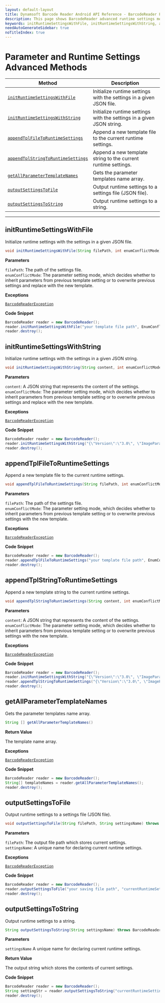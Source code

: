 ```yaml
---
layout: default-layout
title: Dynamsoft Barcode Reader Android API Reference - BarcodeReader Parameter and Runtime Settings Advanced Methods
description: This page shows BarcodeReader advanced runtime settings methods of Dynamsoft Barcode Reader for Android SDK.
keywords: initRuntimeSettingsWithFile, initRuntimeSettingsWithString, appendTplFileToRuntimeSettings, appendTplStringToRuntimeSettings, getAllParameterTemplateNames, outputSettingsToFile, outputSettingsToString, parameter and runtime settings advanced methods, BarcodeReader, api reference, android
needAutoGenerateSidebar: true
noTitleIndex: true
---
```


# Parameter and Runtime Settings Advanced Methods

  | Method               | Description |
  |----------------------|-------------|
  | [`initRuntimeSettingsWithFile`](#initruntimesettingswithfile)  | Initialize runtime settings with the settings in a given JSON file. |
  | [`initRuntimeSettingsWithString`](#initruntimesettingswithstring) | Initialize runtime settings with the settings in a given JSON string. |
  | [`appendTplFileToRuntimeSettings`](#appendtplfiletoruntimesettings) | Append a new template file to the current runtime settings. |
  | [`appendTplStringToRuntimeSettings`](#appendtplstringtoruntimesettings) | Append a new template string to the current runtime settings. |
  | [`getAllParameterTemplateNames`](#getallparametertemplatenames) | Gets the parameter templates name array. |
  | [`outputSettingsToFile`](#outputsettingstofile) | Output runtime settings to a settings file (JSON file). |
  | [`outputSettingsToString`](#outputsettingstostring) | Output runtime settings to a string. |

  ---

## initRuntimeSettingsWithFile

Initialize runtime settings with the settings in a given JSON file.

```java
void initRuntimeSettingsWithFile(String filePath, int enumConflictMode) throws BarcodeReaderException
```

**Parameters**

`filePath`: The path of the settings file.  
`enumConflictMode`: The parameter setting mode, which decides whether to inherit parameters from previous template setting or to overwrite previous settings and replace with the new template.

**Exceptions**

[`BarcodeReaderException`](auxiliary-BarcodeReaderException.md)

**Code Snippet**

```java
BarcodeReader reader = new BarcodeReader();
reader.initRuntimeSettingsWithFile("your template file path", EnumConflictMode.CM_OVERWRITE);
reader.destroy();
```

## initRuntimeSettingsWithString

Initialize runtime settings with the settings in a given JSON string.

```java
void initRuntimeSettingsWithString(String content, int enumConflictMode)throws BarcodeReaderException
```

**Parameters**

`content`: A JSON string that represents the content of the settings.  
`enumConflictMode`: The parameter setting mode, which decides whether to inherit parameters from previous template setting or to overwrite previous settings and replace with the new template.

**Exceptions**

[`BarcodeReaderException`](auxiliary-BarcodeReaderException.md)

**Code Snippet**

```java
BarcodeReader reader = new BarcodeReader();
reader.initRuntimeSettingsWithString("{\"Version\":\"3.0\", \"ImageParameter\":{\"Name\":\"IP1\", \"BarcodeFormatIds\":[\"BF_QR_CODE\"], \"ExpectedBarcodesCount\":10}}", EnumConflictMode.CM_OVERWRITE);
reader.destroy();
```

## appendTplFileToRuntimeSettings

Append a new template file to the current runtime settings.

```java
void appendTplFileToRuntimeSettings(String filePath, int enumConflictMode) throws BarcodeReaderException
```

**Parameters**

`filePath`: The path of the settings file.  
`enumConflictMode`: The parameter setting mode, which decides whether to inherit parameters from previous template setting or to overwrite previous settings with the new template.

**Exceptions**

[`BarcodeReaderException`](auxiliary-BarcodeReaderException.md)

**Code Snippet**

```java
BarcodeReader reader = new BarcodeReader();
reader.appendTplFileToRuntimeSettings("your template file path", EnumConflictMode.CM_IGNORE);
reader.destroy();
```

## appendTplStringToRuntimeSettings

Append a new template string to the current runtime settings.

```java
void appendTplStringToRuntimeSettings(String content, int enumConflictMode) throws BarcodeReaderException
```

**Parameters**

`content`: A JSON string that represents the content of the settings.  
`enumConflictMode`: The parameter setting mode, which decides whether to inherit parameters from previous template setting or to overwrite previous settings with the new template.  

**Exceptions**

[`BarcodeReaderException`](auxiliary-BarcodeReaderException.md)

**Code Snippet**

```java
BarcodeReader reader = new BarcodeReader();
reader.initRuntimeSettingsWithString("{\"Version\":\"3.0\", \"ImageParameter\":{\"Name\":\"IP1\", \"BarcodeFormatIds\":[\"BF_QR_CODE\"], \"ExpectedBarcodesCount\":10}}", EnumConflictMode.CM_OVERWRITE);
reader.appendTplStringToRuntimeSettings("{\"Version\":\"3.0\", \"ImageParameter\":{\"Name\":\"IP1\", \"BarcodeFormatIds\":[\"BF_OneD\"], \"ExpectedBarcodesCount\":20}}", EnumConflictMode.CM_IGNORE);
reader.destroy();
```

## getAllParameterTemplateNames

Gets the parameter templates name array.

```java
String [] getAllParameterTemplateNames()
```

**Return Value**

The template name array.

**Exceptions**

[`BarcodeReaderException`](auxiliary-BarcodeReaderException.md)

**Code Snippet**

```java
BarcodeReader reader = new BarcodeReader();
String[] templateNames = reader.getAllParameterTemplateNames();
reader.destroy();
```

## outputSettingsToFile

Output runtime settings to a settings file (JSON file).

```java
void outputSettingsToFile(String filePath, String settingsName) throws BarcodeReaderException
```

**Parameters**

`filePath`: The output file path which stores current settings.  
`settingsName`: A unique name for declaring current runtime settings.

**Exceptions**

[`BarcodeReaderException`](auxiliary-BarcodeReaderException.md)

**Code Snippet**

```java
BarcodeReader reader = new BarcodeReader();
reader.outputSettingsToFile("your saving file path", "currentRuntimeSettings");
reader.destroy();
```

## outputSettingsToString

Output runtime settings to a string.

```java
String outputSettingsToString(String settingsName) throws BarcodeReaderException
```

**Parameters** 

`settingsName` A unique name for declaring current runtime settings.  

**Return Value**

The output string which stores the contents of current settings.

**Code Snippet**

```java
BarcodeReader reader = new BarcodeReader();
String settingStr = reader.outputSettingsToString("currentRuntimeSettings");
reader.destroy();
```
